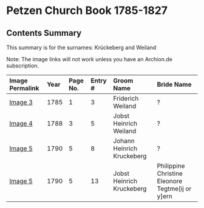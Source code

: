 # Petzen Church Book 1785-1827

## Contents Summary 

This summary is for the surnames: Krückeberg and Weiland

Note: The image links will not work unless you have an Archion.de subscription.

|Image Permalink|Year|Page No.|Entry #|Groom Name|Bride Name|
| :---| :---| :---| :---| :---| :---|
|[Image 3][3] |1785|1|3|Friderich Weiland|?|
|[Image 4][4] |1788|3|5|Jobst Heinrich Weiland|?|
|[Image 5][5] |1790|5|8|Johann Heinrich Kruckeberg|?|
|[Image 5][5] |1790|5|13|Jobst Heinrich Kruckeberg|Philippine Christine Eleonore Tegtme[ij or y]ern|
              
[3]: http://www.archion.de/p/e11abbc73d/
[4]: http://www.archion.de/p/ae55fafcc8/
[5]: http://www.archion.de/p/40fbbf3938/
[5]: http://www.archion.de/p/40fbbf3938/
